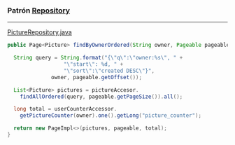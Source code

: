 ### Patrón [**Repository**](http://www.martinfowler.com/eaaCatalog/repository.html)
----------------
[PictureRepository.java](https://github.com/dalbelap/flipper-reverse-image-search/blob/master/src/main/java/gal/udc/fic/muei/tfm/dap/flipper/repository/PictureRepository.java)
```java
public Page<Picture> findByOwnerOrdered(String owner, Pageable pageable) {

  String query = String.format("{\"q\":\"owner:%s\", " +
                  "\"start\": %d, " +
                  "\"sort\":\"created DESC\"}",
              owner, pageable.getOffset());

  List<Picture> pictures = pictureAccesor.
    findAllOrdered(query, pageable.getPageSize()).all();

  long total = userCounterAccessor.
    getPictureCounter(owner).one().getLong("picture_counter");

  return new PageImpl<>(pictures, pageable, total);
}
```
